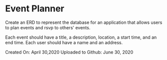 # Event Planner

Create an ERD to represent the database for an application that allows users to plan events and rsvp to others' events.

Each event should have a title, a description, location, a start time, and an end time. Each user should have a name and an address.

Created On: April 30,2020
Uploaded to Github: June 30, 2020


